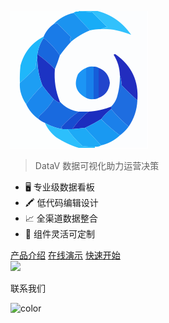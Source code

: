 ![logo](_media/logo.svg)

> DataV 数据可视化助力运营决策

- 🖥︎ 专业级数据看板
- 🖍 低代码编辑设计
- 📈 全渠道数据整合
- 🚀 组件灵活可定制

<div class='buttons'>
<a href='http://pigx.vip/datav.pdf' target='_blank'><span>产品介绍</span></a>
<a href='http://datav.pig4cloud.com' target='_blank'><span>在线演示</span></a>
<a href='/#/docs/' target='_blank'><span>快速开始</span></a>
</div>

<!--体验移动端的弹框-->
<div class='mini_qr' id="kefu">
<img
  src='https://minio.pigx.vip/oss/1654697752.png'>
<p>联系我们</p>
</div>

![color](#f0f0f0)
